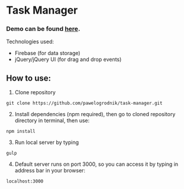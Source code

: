 # Task Manager
### Demo can be found [**here**](https://pawelogrodnik.github.io/demos/task-manager/).

Technologies used:
- Firebase (for data storage)
- jQuery/jQuery UI (for drag and drop events)

## How to use:
1. Clone repository
```
git clone https://github.com/pawelogrodnik/task-manager.git
```
2. Install dependencies (npm required), then go to cloned repository directory in terminal, then use:
```
npm install
```
3. Run local server by typing
```
gulp
```
4. Default server runs on port 3000, so you can access it by typing in address bar in your browser:
```
localhost:3000
```
